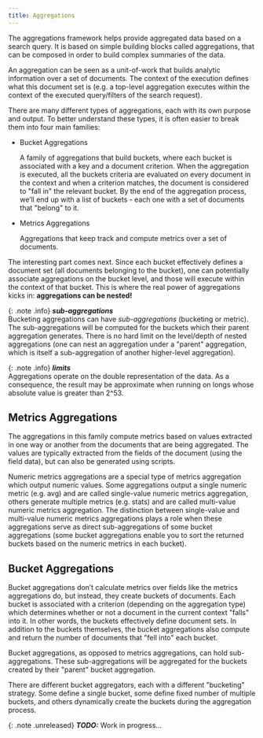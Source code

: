 ```yaml
---
title: Aggregations
---
```


The aggregations framework helps provide aggregated data based on a search query.
It is based on simple building blocks called aggregations, that can be composed
in order to build complex summaries of the data.

An aggregation can be seen as a unit-of-work that builds analytic information
over a set of documents. The context of the execution defines what this document
set is (e.g. a top-level aggregation executes within the context of the executed
query/filters of the search request).

There are many different types of aggregations, each with its own purpose and
output. To better understand these types, it is often easier to break them into
four main families:

* Bucket Aggregations

	A family of aggregations that build buckets, where each bucket is associated
	with a key and a document criterion. When the aggregation is executed, all
	the buckets criteria are evaluated on every document in the context and when
	a criterion matches, the document is considered to "fall in" the relevant
	bucket. By the end of the aggregation process, we’ll end up with a list of
	buckets - each one with a set of documents that "belong" to it.


* Metrics Aggregations

	Aggregations that keep track and compute metrics over a set of documents.

The interesting part comes next. Since each bucket effectively defines a
document set (all documents belonging to the bucket), one can potentially
associate aggregations on the bucket level, and those will execute within the
context of that bucket. This is where the real power of aggregations kicks in:
**aggregations can be nested!**

{: .note .info}
**_sub-aggregations_**<br>
Bucketing aggregations can have _sub-aggregations_ (bucketing or metric). The
sub-aggregations will be computed for the buckets which their parent aggregation
generates. There is no hard limit on the level/depth of nested aggregations (one
can nest an aggregation under a "parent" aggregation, which is itself a
sub-aggregation of another higher-level aggregation).

{: .note .info}
**_limits_**<br>
Aggregations operate on the double representation of the data. As a consequence,
the result may be approximate when running on longs whose absolute value is
greater than 2^53.


## Metrics Aggregations

The aggregations in this family compute metrics based on values extracted in one
way or another from the documents that are being aggregated. The values are
typically extracted from the fields of the document (using the field data), but
can also be generated using scripts.

Numeric metrics aggregations are a special type of metrics aggregation which
output numeric values. Some aggregations output a single numeric metric
(e.g. avg) and are called single-value numeric metrics aggregation, others
generate multiple metrics (e.g. stats) and are called multi-value numeric
metrics aggregation. The distinction between single-value and multi-value
numeric metrics aggregations plays a role when these aggregations serve as
direct sub-aggregations of some bucket aggregations (some bucket aggregations
enable you to sort the returned buckets based on the numeric metrics in each
bucket).


## Bucket Aggregations

Bucket aggregations don’t calculate metrics over fields like the metrics
aggregations do, but instead, they create buckets of documents. Each bucket is
associated with a criterion (depending on the aggregation type) which determines
whether or not a document in the current context "falls" into it. In other
words, the buckets effectively define document sets. In addition to the buckets
themselves, the bucket aggregations also compute and return the number of
documents that "fell into" each bucket.

Bucket aggregations, as opposed to metrics aggregations, can hold
sub-aggregations. These sub-aggregations will be aggregated for the buckets
created by their "parent" bucket aggregation.

There are different bucket aggregators, each with a different "bucketing"
strategy. Some define a single bucket, some define fixed number of multiple
buckets, and others dynamically create the buckets during the aggregation
process.


{: .note .unreleased}
**_TODO:_** Work in progress...
